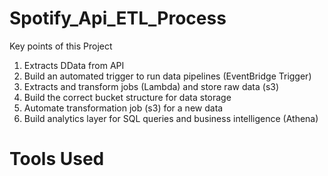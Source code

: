 # Spotify_Api_ETL_Process
Key points of this Project 
1. Extracts DData from API
2. Build an automated trigger to run data pipelines (EventBridge Trigger)
3. Extracts and transform jobs (Lambda) and store raw data (s3)
4. Build the correct bucket structure  for data storage
5. Automate transformation job (s3) for a new data
6. Build analytics layer for SQL queries and business intelligence (Athena)


# Tools Used
